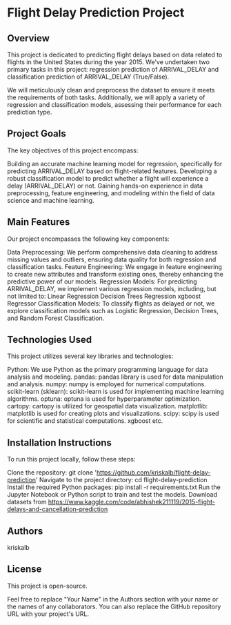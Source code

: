 # Flight Delay Prediction Project
## Overview
This project is dedicated to predicting flight delays based on data related to flights in the United States during the year 2015. We've undertaken two primary tasks in this project: regression prediction of ARRIVAL_DELAY and classification prediction of ARRIVAL_DELAY (True/False).

We will meticulously clean and preprocess the dataset to ensure it meets the requirements of both tasks. Additionally, we will apply a variety of regression and classification models, assessing their performance for each prediction type.

## Project Goals
The key objectives of this project encompass:

Building an accurate machine learning model for regression, specifically for predicting ARRIVAL_DELAY based on flight-related features.
Developing a robust classification model to predict whether a flight will experience a delay (ARRIVAL_DELAY) or not.
Gaining hands-on experience in data preprocessing, feature engineering, and modeling within the field of data science and machine learning.
## Main Features
Our project encompasses the following key components:

Data Preprocessing: We perform comprehensive data cleaning to address missing values and outliers, ensuring data quality for both regression and classification tasks.
Feature Engineering: We engage in feature engineering to create new attributes and transform existing ones, thereby enhancing the predictive power of our models.
Regression Models: For predicting ARRIVAL_DELAY, we implement various regression models, including, but not limited to:
Linear Regression
Decision Trees Regression
xgboost Regressor
Classification Models: To classify flights as delayed or not, we explore classification models such as Logistic Regression, Decision Trees, and Random Forest Classification.
## Technologies Used
This project utilizes several key libraries and technologies:

Python: We use Python as the primary programming language for data analysis and modeling.
pandas: pandas library is used for data manipulation and analysis.
numpy: numpy is employed for numerical computations.
scikit-learn (sklearn): scikit-learn is used for implementing machine learning algorithms.
optuna: optuna is used for hyperparameter optimization.
cartopy: cartopy is utilized for geospatial data visualization.
matplotlib: matplotlib is used for creating plots and visualizations.
scipy: scipy is used for scientific and statistical computations.
xgboost etc.
## Installation Instructions
To run this project locally, follow these steps:

Clone the repository: git clone 'https://github.com/kriskalb/flight-delay-prediction'
Navigate to the project directory: cd flight-delay-prediction
Install the required Python packages: pip install -r requirements.txt
Run the Jupyter Notebook or Python script to train and test the models.
Download datasets from https://www.kaggle.com/code/abhishek211119/2015-flight-delays-and-cancellation-prediction
## Authors
kriskalb
## License
This project is open-source.

Feel free to replace "Your Name" in the Authors section with your name or the names of any collaborators. You can also replace the GitHub repository URL with your project's URL.
